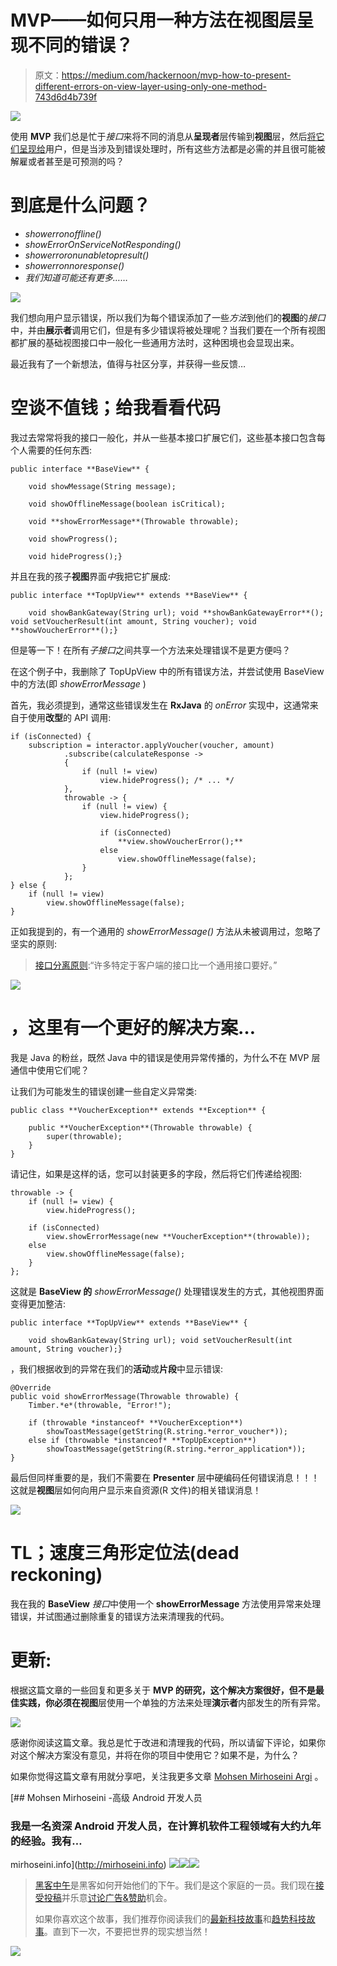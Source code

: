 # MVP——如何只用一种方法在视图层呈现不同的错误？

> 原文：<https://medium.com/hackernoon/mvp-how-to-present-different-errors-on-view-layer-using-only-one-method-743d6d4b739f>

![](img/bc39e50023f79305e178f4a4ac9050db.png)

使用 **MVP** 我们总是忙于*接口*来将不同的消息从**呈现者**层传输到**视图**层，然后[将它们呈现给](https://hackernoon.com/tagged/presenting)用户，但是当涉及到错误处理时，所有这些方法都是必需的并且很可能被解雇或者甚至是可预测的吗？

# 到底是什么问题？

*   *showerronoffline()*
*   *showErrorOnServiceNotResponding()*
*   *showerroronunabletopresult()*
*   *showerronnoresponse()*
*   *我们知道可能还有更多……*

![](img/f5717cf647338633ae72f588b72f44e1.png)

我们想向用户显示错误，所以我们为每个错误添加了一些*方法*到他们的**视图**的*接口*中，并由**展示者**调用它们，但是有多少错误将被处理呢？当我们要在一个所有视图都扩展的基础视图接口中一般化一些通用方法时，这种困境也会显现出来。

最近我有了一个新想法，值得与社区分享，并获得一些反馈…

# 空谈不值钱；给我看看代码

我过去常常将我的接口一般化，并从一些基本接口扩展它们，这些基本接口包含每个人需要的任何东西:

```
public interface **BaseView** {

    void showMessage(String message);

    void showOfflineMessage(boolean isCritical);

    void **showErrorMessage**(Throwable throwable);

    void showProgress();

    void hideProgress();}
```

并且在我的孩子**视图**界面*中*我把它扩展成:

```
public interface **TopUpView** extends **BaseView** {

    void showBankGateway(String url); void **showBankGatewayError**(); void setVoucherResult(int amount, String voucher); void **showVoucherError**();}
```

但是等一下！在所有*子接口*之间共享一个方法来处理错误不是更方便吗？

在这个例子中，我删除了 TopUpView 中的所有错误方法，并尝试使用 BaseView 中的方法(即 *showErrorMessage* )

首先，我必须提到，通常这些错误发生在 **RxJava** 的 *onError* 实现中，这通常来自于使用**改型**的 API 调用:

```
if (isConnected) {
    subscription = interactor.applyVoucher(voucher, amount)
            .subscribe(calculateResponse ->
            {
                if (null != view)
                    view.hideProgress(); /* ... */
            },
            throwable -> {
                if (null != view) {
                    view.hideProgress();

                    if (isConnected)
                        **view.showVoucherError();**
                    else
                        view.showOfflineMessage(false);
                }
            };
} else {
    if (null != view)
        view.showOfflineMessage(false);
}
```

正如我提到的，有一个通用的 *showErrorMessage()* 方法从未被调用过，忽略了坚实的原则:

> [接口分离原则](https://en.wikipedia.org/wiki/Interface_segregation_principle):“许多特定于客户端的接口比一个通用接口要好。”

![](img/159e65376a3d23f77941f9b580adb448.png)

# ，这里有一个更好的解决方案…

我是 Java 的粉丝，既然 Java 中的错误是使用异常传播的，为什么不在 MVP 层通信中使用它们呢？

让我们为可能发生的错误创建一些自定义异常类:

```
public class **VoucherException** extends **Exception** {

    public **VoucherException**(Throwable throwable) {
        super(throwable);
    }
}
```

请记住，如果是这样的话，您可以封装更多的字段，然后将它们传递给视图:

```
throwable -> {
    if (null != view) {
        view.hideProgress();

    if (isConnected)
        view.showErrorMessage(new **VoucherException**(throwable));
    else
        view.showOfflineMessage(false);
    }
};
```

这就是 **BaseView 的** *showErrorMessage()* 处理错误发生的方式，其他视图界面变得更加整洁:

```
public interface **TopUpView** extends **BaseView** {

    void showBankGateway(String url); void setVoucherResult(int amount, String voucher);}
```

，我们根据收到的异常在我们的**活动**或**片段**中显示错误:

```
@Override
public void showErrorMessage(Throwable throwable) {
    Timber.*e*(throwable, "Error!");

    if (throwable *instanceof* **VoucherException**)
        showToastMessage(getString(R.string.*error_voucher*));
    else if (throwable *instanceof* **TopUpException**)
        showToastMessage(getString(R.string.*error_application*));
}
```

最后但同样重要的是，我们不需要在 **Presenter** 层中硬编码任何错误消息！！！这就是**视图**层如何向用户显示来自资源(R 文件)的相关错误消息！

![](img/87d01191b3fb5c97b534818d07949488.png)

# TL；速度三角形定位法(dead reckoning)

我在我的 **BaseView** *接口*中使用一个 **showErrorMessage** 方法使用异常来处理错误，并试图通过删除重复的错误方法来清理我的代码。

# 更新:

根据这篇文章的一些回复和更多关于 **MVP 的研究，**这个解决方案很好，但不是最佳实践，你必须在**视图**层使用一个单独的方法来处理**演示者**内部发生的所有异常。

![](img/786de5ac882873d02db4e4bfff1ad7e4.png)

感谢你阅读这篇文章。我总是忙于改进和清理我的代码，所以请留下评论，如果你对这个解决方案没有意见，并将在你的项目中使用它？如果不是，为什么？

如果你觉得这篇文章有用就分享吧，关注我更多文章 [Mohsen Mirhoseini Argi](https://medium.com/u/6a4ed0c4dd2c?source=post_page-----743d6d4b739f--------------------------------) 。

 [## Mohsen Mirhoseini -高级 Android 开发人员

### 我是一名资深 Android 开发人员，在计算机软件工程领域有大约九年的经验。我有…

mirhoseini.info](http://mirhoseini.info) [![](img/50ef4044ecd4e250b5d50f368b775d38.png)](http://bit.ly/HackernoonFB)[![](img/979d9a46439d5aebbdcdca574e21dc81.png)](https://goo.gl/k7XYbx)[![](img/2930ba6bd2c12218fdbbf7e02c8746ff.png)](https://goo.gl/4ofytp)

> [黑客中午](http://bit.ly/Hackernoon)是黑客如何开始他们的下午。我们是这个家庭的一员。我们现在[接受投稿](http://bit.ly/hackernoonsubmission)并乐意[讨论广告&赞助](mailto:partners@amipublications.com)机会。
> 
> 如果你喜欢这个故事，我们推荐你阅读我们的[最新科技故事](http://bit.ly/hackernoonlatestt)和[趋势科技故事](https://hackernoon.com/trending)。直到下一次，不要把世界的现实想当然！

![](img/be0ca55ba73a573dce11effb2ee80d56.png)